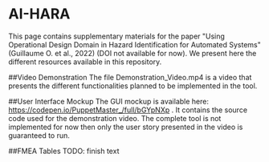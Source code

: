 # AI-HARA
This page contains supplementary materials for the paper "Using Operational Design Domain in Hazard Identification for Automated Systems" (Guillaume O. et al., 2022) (DOI not available for now). We present here the different resources available in this repository.

##Video Demonstration
The file Demonstration_Video.mp4 is a video that presents the different functionalities planned to be implemented in the tool.

##User Interface Mockup
The GUI mockup is available here: https://codepen.io/PuppetMaster_/full/bGYpNXp . It contains the source code used for the demonstration video. The complete tool is not implemented for now then only the user story presented in the video is guaranteed to run.

##FMEA Tables
TODO: finish text
